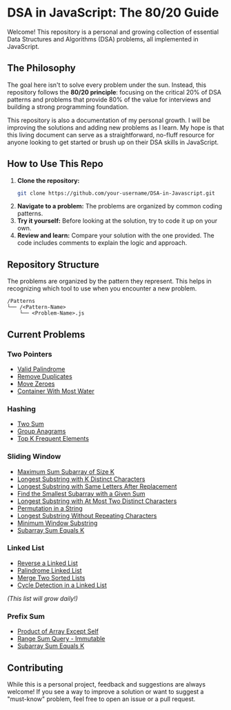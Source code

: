 # DSA in JavaScript: The 80/20 Guide

Welcome! This repository is a personal and growing collection of essential Data Structures and Algorithms (DSA) problems, all implemented in JavaScript.

## The Philosophy

The goal here isn't to solve every problem under the sun. Instead, this repository follows the **80/20 principle**: focusing on the critical 20% of DSA patterns and problems that provide 80% of the value for interviews and building a strong programming foundation.

This repository is also a documentation of my personal growth. I will be improving the solutions and adding new problems as I learn. My hope is that this living document can serve as a straightforward, no-fluff resource for anyone looking to get started or brush up on their DSA skills in JavaScript.

## How to Use This Repo

1.  **Clone the repository:**
    ```bash
    git clone https://github.com/your-username/DSA-in-Javascript.git
    ```
2.  **Navigate to a problem:** The problems are organized by common coding patterns.
3.  **Try it yourself:** Before looking at the solution, try to code it up on your own.
4.  **Review and learn:** Compare your solution with the one provided. The code includes comments to explain the logic and approach.

## Repository Structure

The problems are organized by the pattern they represent. This helps in recognizing which tool to use when you encounter a new problem.

```
/Patterns
└── /<Pattern-Name>
    └── <Problem-Name>.js
```

## Current Problems

### Two Pointers
- [Valid Palindrome](./Patterns/Two%20Pointers/Valid%20Palindrome.js)
- [Remove Duplicates](./Patterns/Two%20Pointers/Remove%20Duplicates.js)
- [Move Zeroes](./Patterns/Two%20Pointers/Move%20Zeros.js)
- [Container With Most Water](./Patterns/Two%20Pointers/Container%20With%20Most%20Water.js)

### Hashing
- [Two Sum](./Patterns/Hashing/Two%20Sum.js)
- [Group Anagrams](./Patterns/Hashing/Group%20Anagrams.js)
- [Top K Frequent Elements](./Patterns/Hashing/Top%20K%20Frequent%20Elements.js)

### Sliding Window
- [Maximum Sum Subarray of Size K](./Patterns/Sliding%20Window/Maximum%20Sum%20Subarray%20of%20Size%20K.js)
- [Longest Substring with K Distinct Characters](./Patterns/Sliding%20Window/Longest%20Substring%20with%20K%20Distinct%20Characters.js)
- [Longest Substring with Same Letters After Replacement](./Patterns/Sliding%20Window/Longest%20Substring%20with%20Same%20Letters%20After%20Replacement.js)
- [Find the Smallest Subarray with a Given Sum](./Patterns/Sliding%20Window/Find%20the%20Smallest%20Subarray%20with%20a%20Given%20Sum.js)
- [Longest Substring with At Most Two Distinct Characters](./Patterns/Sliding%20Window/Longest%20Substring%20with%20At%20Most%20Two%20Distinct%20Characters.js)
- [Permutation in a String](./Patterns/Sliding%20Window/Permutation%20in%20a%20String.js)
- [Longest Substring Without Repeating Characters](./Patterns/Sliding%20Window/Longest%20Substring%20Without%20Repeating%20Characters.js)
- [Minimum Window Substring](./Patterns/Sliding%20Window/Minimum%20Window%20Substring.js)
- [Subarray Sum Equals K](./Patterns/Sliding%20Window/Subarray%20Sum%20Equals%20K.js)

### Linked List
- [Reverse a Linked List](./Patterns/Linked%20List/Reverse%20a%20Linked%20List.js)
- [Palindrome Linked List](./Patterns/Linked%20List/Palindrome%20Linked%20List.js)
- [Merge Two Sorted Lists](./Patterns/Linked%20List/Merge%20Two%20Sorted%20Lists.js)
- [Cycle Detection in a Linked List](./Patterns/Linked%20List/Cycle%20Detection%20in%20a%20Linked%20List.js)

*(This list will grow daily!)*

### Prefix Sum
- [Product of Array Except Self](./Patterns/Prefix%20Sum/Product%20of%20Array%20Except%20Self.js)
- [Range Sum Query - Immutable](./Patterns/Prefix%20Sum/Range%20Sum%20Query%20-%20Immutable.js)
- [Subarray Sum Equals K](./Patterns/Prefix%20Sum/Subarray%20Sum%20Equals%20K.js)

## Contributing

While this is a personal project, feedback and suggestions are always welcome! If you see a way to improve a solution or want to suggest a "must-know" problem, feel free to open an issue or a pull request.